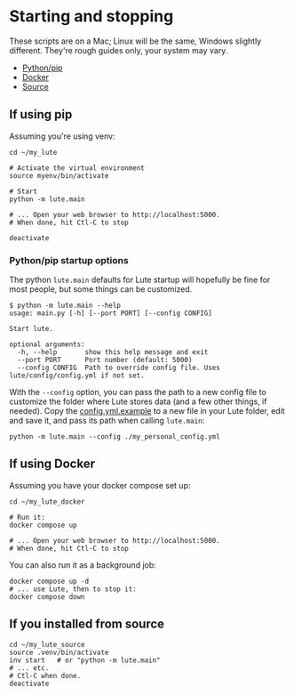 # Starting and stopping

These scripts are on a Mac; Linux will be the same, Windows slightly different.  They're rough guides only, your system may vary.

* [Python/pip](#if-using-pip)
* [Docker](#if-using-docker)
* [Source](#if-you-installed-from-source)

## If using pip

Assuming you're using venv:

```
cd ~/my_lute

# Activate the virtual environment
source myenv/bin/activate

# Start
python -m lute.main

# ... Open your web browser to http://localhost:5000.
# When done, hit Ctl-C to stop

deactivate
```

### Python/pip startup options

The python `lute.main` defaults for Lute startup will hopefully be
fine for most people, but some things can be customized.

```
$ python -m lute.main --help
usage: main.py [-h] [--port PORT] [--config CONFIG]

Start lute.

optional arguments:
  -h, --help       show this help message and exit
  --port PORT      Port number (default: 5000)
  --config CONFIG  Path to override config file. Uses lute/config/config.yml if not set.
```

With the `--config` option, you can pass the path to a new config file
to customize the folder where Lute stores data (and a few other
things, if needed).  Copy the
[config.yml.example](https://raw.githubusercontent.com/jzohrab/lute-v3/master/lute/config/config.yml.example)
to a new file in your Lute folder, edit and save it, and pass its path
when calling `lute.main`:

```
python -m lute.main --config ./my_personal_config.yml
```

## If using Docker

Assuming you have your docker compose set up:

```
cd ~/my_lute_docker

# Run it:
docker compose up

# ... Open your web browser to http://localhost:5000.
# When done, hit Ctl-C to stop
```

You can also run it as a background job:

```
docker compose up -d
# ... use Lute, then to stop it:
docker compose down
```

## If you installed from source

```
cd ~/my_lute_source
source .venv/bin/activate
inv start   # or "python -m lute.main"
# ... etc.
# Ctl-C when done.
deactivate
```